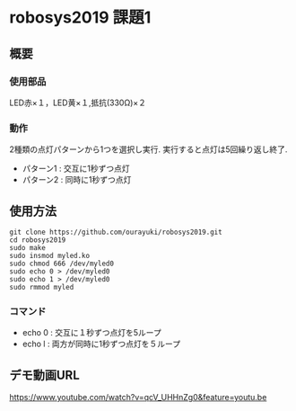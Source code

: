 # robosys2019 課題1
## 概要
### 使用部品

LED赤×１，LED黄×１,抵抗(330Ω)×２

### 動作

2種類の点灯パターンから1つを選択し実行.
実行すると点灯は5回繰り返し終了.

- パターン1 : 交互に1秒ずつ点灯
- パターン2 : 同時に1秒ずつ点灯
## 使用方法
~~~
git clone https://github.com/ourayuki/robosys2019.git
cd robosys2019
sudo make
sudo insmod myled.ko
sudo chmod 666 /dev/myled0
sudo echo 0 > /dev/myled0
sudo echo 1 > /dev/myled0
sudo rmmod myled
~~~
### コマンド
- echo 0 : 交互に１秒ずつ点灯を5ループ
- echo l : 両方が同時に1秒ずつ点灯を５ループ
## デモ動画URL
https://www.youtube.com/watch?v=qcV_UHHnZg0&feature=youtu.be
